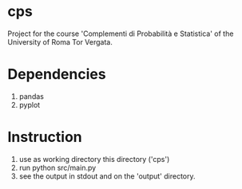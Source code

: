 # cps
Project for the course 'Complementi di Probabilità e Statistica' of the University of Roma Tor Vergata.
# Dependencies
1. pandas
2. pyplot
# Instruction
1. use as working directory this directory ('cps')
2. run python src/main.py
3. see the output in stdout and on the 'output' directory.

